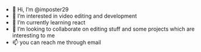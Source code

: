 - 👋 Hi, I’m @imposter29
- 👀 I’m interested in video editing and development
- 🌱 I’m currently learning react
- 💞️ I’m looking to collaborate on editing stuff and some projects which are interesting to me
- 📫 you can reach me through email

<!---
imposter29/imposter29 is a ✨ special ✨ repository because its `README.md` (this file) appears on your GitHub profile.
You can click the Preview link to take a look at your changes.
--->
